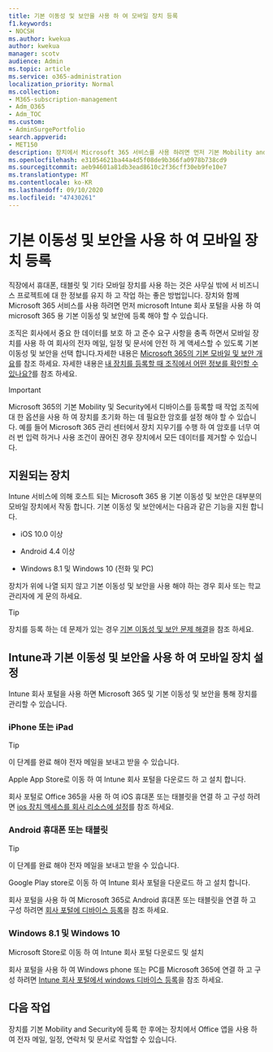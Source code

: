 ```yaml
---
title: 기본 이동성 및 보안을 사용 하 여 모바일 장치 등록
f1.keywords:
- NOCSH
ms.author: kwekua
author: kwekua
manager: scotv
audience: Admin
ms.topic: article
ms.service: o365-administration
localization_priority: Normal
ms.collection:
- M365-subscription-management
- Adm_O365
- Adm_TOC
ms.custom:
- AdminSurgePortfolio
search.appverid:
- MET150
description: 장치에서 Microsoft 365 서비스를 사용 하려면 먼저 기본 Mobility and Security for Microsoft 365에 등록 해야 할 수 있습니다.
ms.openlocfilehash: e31054621ba44a4d5f08de9b366fa0978b738cd9
ms.sourcegitcommit: aeb94601a81db3ead8610c2f36cff30eb9fe10e7
ms.translationtype: MT
ms.contentlocale: ko-KR
ms.lasthandoff: 09/10/2020
ms.locfileid: "47430261"
---
```

# <a name="enroll-your-mobile-device-using-basic-mobility-and-security"></a>기본 이동성 및 보안을 사용 하 여 모바일 장치 등록

직장에서 휴대폰, 태블릿 및 기타 모바일 장치를 사용 하는 것은 사무실 밖에 서 비즈니스 프로젝트에 대 한 정보를 유지 하 고 작업 하는 좋은 방법입니다. 장치와 함께 Microsoft 365 서비스를 사용 하려면 먼저 microsoft Intune 회사 포털을 사용 하 여 microsoft 365 용 기본 이동성 및 보안에 등록 해야 할 수 있습니다.

조직은 회사에서 중요 한 데이터를 보호 하 고 준수 요구 사항을 충족 하면서 모바일 장치를 사용 하 여 회사의 전자 메일, 일정 및 문서에 안전 하 게 액세스할 수 있도록 기본 이동성 및 보안을 선택 합니다.자세한 내용은 [Microsoft 365의 기본 모바일 및 보안 개요](overview.md)를 참조 하세요. 자세한 내용은 [내 장치를 등록할 때 조직에서 어떤 정보를 확인할 수 있나요?](https://docs.microsoft.com/intune-user-help/what-info-can-your-company-see-when-you-enroll-your-device-in-intune)를 참조 하세요.

>[!IMPORTANT] 
>Microsoft 365의 기본 Mobility 및 Security에서 디바이스를 등록할 때 작업 조직에 대 한 옵션을 사용 하 여 장치를 초기화 하는 데 필요한 암호를 설정 해야 할 수 있습니다. 예를 들어 Microsoft 365 관리 센터에서 장치 지우기를 수행 하 여 암호를 너무 여러 번 입력 하거나 사용 조건이 끊어진 경우 장치에서 모든 데이터를 제거할 수 있습니다.

## <a name="supported-devices"></a>지원되는 장치

Intune 서비스에 의해 호스트 되는 Microsoft 365 용 기본 이동성 및 보안은 대부분의 모바일 장치에서 작동 합니다. 기본 이동성 및 보안에서는 다음과 같은 기능을 지원 합니다.

- iOS 10.0 이상
    
- Android 4.4 이상
    
- Windows 8.1 및 Windows 10 (전화 및 PC)
    
장치가 위에 나열 되지 않고 기본 이동성 및 보안을 사용 해야 하는 경우 회사 또는 학교 관리자에 게 문의 하세요.

>[!TIP] 
>장치를 등록 하는 데 문제가 있는 경우 [기본 이동성 및 보안 문제 해결](troubleshoot.md)을 참조 하세요.

## <a name="set-up-your-mobile-device-with-intune-and-basic-mobility-and-security"></a>Intune과 기본 이동성 및 보안을 사용 하 여 모바일 장치 설정

Intune 회사 포털을 사용 하면 Microsoft 365 및 기본 이동성 및 보안을 통해 장치를 관리할 수 있습니다.

### <a name="iphone-or-ipad"></a>iPhone 또는 iPad

>[!TIP]
>이 단계를 완료 해야 전자 메일을 보내고 받을 수 있습니다.

Apple App Store로 이동 하 여 Intune 회사 포털을 다운로드 하 고 설치 합니다.

회사 포털로 Office 365을 사용 하 여 iOS 휴대폰 또는 태블릿을 연결 하 고 구성 하려면 [ios 장치 액세스를 회사 리소스에 설정](https://go.microsoft.com/fwlink/?linkid=875316)를 참조 하세요.

### <a name="android-phone-or-tablet"></a>Android 휴대폰 또는 태블릿

>[!TIP]
>이 단계를 완료 해야 전자 메일을 보내고 받을 수 있습니다.

Google Play store로 이동 하 여 Intune 회사 포털을 다운로드 하 고 설치 합니다.

회사 포털을 사용 하 여 Microsoft 365로 Android 휴대폰 또는 태블릿을 연결 하 고 구성 하려면 [회사 포털에 디바이스 등록](https://go.microsoft.com/fwlink/?linkid=875317)을 참조 하세요.

### <a name="windows-81-and-windows-10"></a>Windows 8.1 및 Windows 10

Microsoft Store로 이동 하 여 Intune 회사 포털 다운로드 및 설치

회사 포털을 사용 하 여 Windows phone 또는 PC를 Microsoft 365에 연결 하 고 구성 하려면 [Intune 회사 포털에서 windows 디바이스 등록](https://docs.microsoft.com/intune-user-help/windows-enrollment-company-portal)을 참조 하세요.

## <a name="whats-next"></a>다음 작업

장치를 기본 Mobility and Security에 등록 한 후에는 장치에서 Office 앱을 사용 하 여 전자 메일, 일정, 연락처 및 문서로 작업할 수 있습니다.